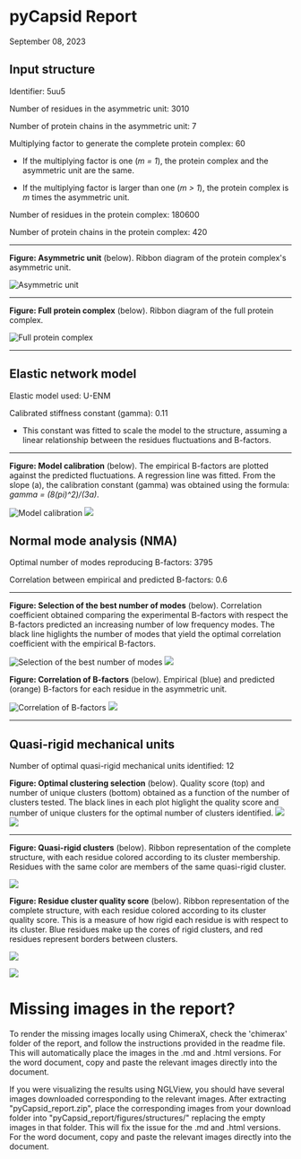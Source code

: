 
# pyCapsid Report
September 08, 2023

## Input structure
Identifier: 5uu5

Number of residues in the asymmetric unit: 3010

Number of protein chains in the asymmetric unit: 7

Multiplying factor to generate the complete protein complex: 60

+ If the multiplying factor is one (*m = 1*), the protein complex and the asymmetric unit are the same.

+ If the multiplying factor is larger than one (*m > 1*), the protein complex is *m* times the asymmetric unit.

Number of residues in the protein complex: 180600

Number of protein chains in the protein complex: 420

***

**Figure: Asymmetric unit** (below). Ribbon diagram of the protein complex's asymmetric unit.

![Asymmetric unit](./figures/structures/5uu5_asymmetric_unit.png)

***

**Figure: Full protein complex** (below). Ribbon diagram of the full protein complex.

![Full protein complex](./figures/structures/5uu5_full_capsid.png)

***

## Elastic network model

Elastic model used: U-ENM

Calibrated stiffness constant (gamma): 0.11

+ This constant was fitted to scale the model to the structure, assuming a linear relationship between the residues fluctuations and B-factors.

***

**Figure: Model calibration** (below). The empirical B-factors are plotted against the predicted fluctuations. A regression line was fitted. From the slope (a), the calibration constant (gamma) was obtained using the formula: *gamma = (8(pi)^2)/(3a)*.

![Model calibration](./figures/b_factors/b_factors_fit.svg)
![](./5uu5_less_clusters/5uu5_pyCapsid_report/figures/b_factors/b_factors_fit.svg)

## Normal mode analysis (NMA)

Optimal number of modes reproducing B-factors: 3795

Correlation between empirical and predicted B-factors: 0.6

***

**Figure: Selection of the best number of modes** (below). Correlation coefficient obtained comparing the experimental B-factors with respect the B-factors predicted an increasing number of low frequency modes. The black line higlights the number of modes that yield the optimal correlation coefficient with the empirical B-factors.

![Selection of the best number of modes](./figures/cc_modes/cc_modes.svg)
![](./5uu5_less_clusters/5uu5_pyCapsid_report/figures/cc_modes/cc_modes.svg)

**Figure: Correlation of B-factors** (below). Empirical (blue) and predicted (orange) B-factors for each residue in the asymmetric unit.

![Correlation of B-factors](./figures/b_factors/b_factors.svg)
![](./5uu5_less_clusters/5uu5_pyCapsid_report/figures/b_factors/b_factors.svg)

***

## Quasi-rigid mechanical units

Number of optimal quasi-rigid mechanical units identified: 12


**Figure: Optimal clustering selection** (below). Quality score (top) and number of unique clusters (bottom) obtained as a function of the number of clusters tested. The black lines in each plot higlight the quality score and number of unique clusters for the optimal number of clusters identified.
![](./figures/cluster_quality/cluster_quality.svg)
![](./5uu5_less_clusters/5uu5_pyCapsid_report/figures/cluster_quality/cluster_quality.svg)

***

**Figure: Quasi-rigid clusters** (below). Ribbon representation of the complete structure, with each residue colored according to its cluster membership. Residues with the same color are members of the same quasi-rigid cluster.

![](./figures/structures/5uu5_highest_quality_clusters.png)

**Figure: Residue cluster quality score** (below). Ribbon representation of the complete structure, with each residue colored according to its cluster quality score.  This is a measure of how rigid each residue is with respect to its cluster. Blue residues make up the cores of rigid clusters, and red residues represent borders between clusters.

![](./figures/structures/5uu5_residue_cluster_scores.png)

![](./figures/cluster_quality/quality_score_colorbar.svg)

# Missing images in the report? 
 

To render the missing images locally using ChimeraX, check the 'chimerax' folder of the report, and follow the instructions provided in the readme file. This will automatically place the images in the .md and .html versions. For the word document, copy and paste the relevant images directly into the document.

If you were visualizing the results using NGLView, you should have several images downloaded corresponding to the relevant images. After extracting "pyCapsid_report.zip", place the corresponding images from your download folder into "pyCapsid_report/figures/structures/" replacing the empty images in that folder. This will fix the issue for the .md and .html versions. For the word document, copy and paste the relevant images directly into the document.